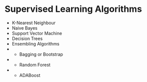 # Supervised Learning Algorithms

* K-Nearest Neighbour
* Naive Bayes 
* Support Vector Machine
* Decision Trees
* Ensembling Algorithms
* * Bagging or Bootstrap
* * Random Forest
* * ADABoost

